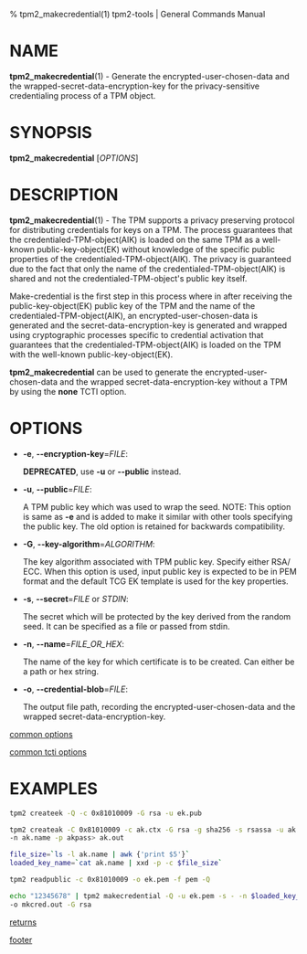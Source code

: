 % tpm2_makecredential(1) tpm2-tools | General Commands Manual

# NAME

**tpm2_makecredential**(1) - Generate the encrypted-user-chosen-data and the
wrapped-secret-data-encryption-key for the privacy-sensitive credentialing
process of a TPM object.

# SYNOPSIS

**tpm2_makecredential** [*OPTIONS*]

# DESCRIPTION

**tpm2_makecredential**(1) - The TPM supports a privacy preserving protocol for
distributing credentials for keys on a TPM. The process guarantees that the
credentialed-TPM-object(AIK) is loaded on the same TPM as a well-known
public-key-object(EK) without knowledge of the specific public properties of the
credentialed-TPM-object(AIK). The privacy is guaranteed due to the fact that
only the name of the credentialed-TPM-object(AIK) is shared and not the
credentialed-TPM-object's public key itself.

Make-credential is the first step in this process where in after receiving the
public-key-object(EK) public key of the TPM and the name of the
credentialed-TPM-object(AIK), an encrypted-user-chosen-data is generated and the
secret-data-encryption-key is generated and wrapped using cryptographic
processes specific to credential activation that guarantees that the
credentialed-TPM-object(AIK) is loaded on the TPM with the well-known
public-key-object(EK).

**tpm2_makecredential** can be used to generate the encrypted-user-chosen-data
and the wrapped secret-data-encryption-key without a TPM by using the **none**
TCTI option.

# OPTIONS

  * **-e**, **\--encryption-key**=_FILE_:

    **DEPRECATED**, use **-u** or **--public** instead.

  * **-u**, **\--public**=_FILE_:

    A TPM public key which was used to wrap the seed.
    NOTE: This option is same as **-e** and is added to make it similar with
    other tools specifying the public key. The old option is retained for
    backwards compatibility.

  * **-G**, **\--key-algorithm**=_ALGORITHM_:

    The key algorithm associated with TPM public key. Specify either RSA/ ECC.
    When this option is used, input public key is expected to be in PEM format
    and the default TCG EK template is used for the key properties.

  * **-s**, **\--secret**=_FILE_ or _STDIN_:

    The secret which will be protected by the key derived from the random seed. It can be specified as a file or passed from stdin.

  * **-n**, **\--name**=_FILE\_OR\_HEX_:

    The name of the key for which certificate is to be created. Can either be
    a path or hex string.

  * **-o**, **\--credential-blob**=_FILE_:

    The output file path, recording the encrypted-user-chosen-data and the
    wrapped secret-data-encryption-key.

[common options](common/options.md)

[common tcti options](common/tcti.md)

# EXAMPLES

```bash
tpm2 createek -Q -c 0x81010009 -G rsa -u ek.pub

tpm2 createak -C 0x81010009 -c ak.ctx -G rsa -g sha256 -s rsassa -u ak.pub \
-n ak.name -p akpass> ak.out

file_size=`ls -l ak.name | awk {'print $5'}`
loaded_key_name=`cat ak.name | xxd -p -c $file_size`

tpm2 readpublic -c 0x81010009 -o ek.pem -f pem -Q

echo "12345678" | tpm2 makecredential -Q -u ek.pem -s - -n $loaded_key_name \
-o mkcred.out -G rsa
```

[returns](common/returns.md)

[footer](common/footer.md)
